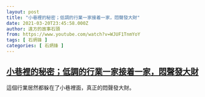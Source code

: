 ```yaml
---
layout: post
title: "小巷裡的秘密；低調的行業一家接着一家，悶聲發大財"
date: 2021-03-20T23:45:58.000Z
author: 遠方的故事石頭
from: https://www.youtube.com/watch?v=WJUF1TnmYoY
tags: [ 石炳锋 ]
categories: [ 石炳锋 ]
---
```

<!--1616283958000-->
[小巷裡的秘密；低調的行業一家接着一家，悶聲發大財](https://www.youtube.com/watch?v=WJUF1TnmYoY)
------

<div>
這個行業居然都躲在了小巷裡面，真正的悶聲發大財。
</div>
